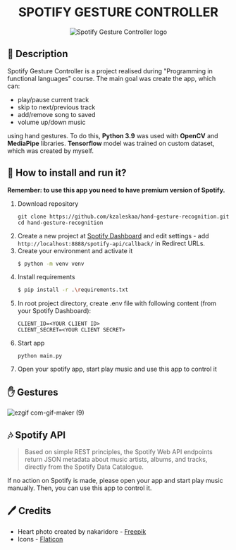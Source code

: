 <div align="center">
<h1>SPOTIFY GESTURE CONTROLLER</h1>
<img src="https://user-images.githubusercontent.com/62251989/149663561-90e99712-58a9-40c6-9822-69a7092d582b.png" alt="Spotify Gesture Controller logo"/>
</div>

## 📝 Description

Spotify Gesture Controller is a project realised during "Programming in functional languages" course. The main goal was create the app, which can:

- play/pause current track
- skip to next/previous track
- add/remove song to saved
- volume up/down music

using hand gestures. To do this, **Python 3.9** was used with **OpenCV** and **MediaPipe** libraries. **Tensorflow** model was trained on custom dataset, which was created by myself.

## 🏃‍ How to install and run it?

**Remember: to use this app you need to have premium version of Spotify.**

1. Download repository
   ```
   git clone https://github.com/kzaleskaa/hand-gesture-recognition.git
   cd hand-gesture-recognition
   ```
2. Create a new project at [Spotify Dashboard](https://developer.spotify.com/dashboard/) and edit settings - add `http://localhost:8888/spotify-api/callback/` in Redirect URLs.
3. Create your environment and activate it
   ```bash
   $ python -m venv venv
   ```
4. Install requirements
   ```bash
   $ pip install -r .\requirements.txt
   ```
5. In root project directory, create .env file with following content (from your Spotify Dashboard):
   ```
   CLIENT_ID=<YOUR CLIENT ID>
   CLIENT_SECRET=<YOUR CLIENT SECRET>
   ```
6. Start app
   ```
   python main.py
   ```
7. Open your spotify app, start play music and use this app to control it

## ✋ Gestures

![ezgif com-gif-maker (9)](https://user-images.githubusercontent.com/62251989/150003931-1bb5ec49-8f3a-4c2e-8ed4-a12f89ddafe2.gif)

## 🎶 Spotify API

> Based on simple REST principles, the Spotify Web API endpoints return JSON metadata about music artists, albums, and tracks, directly from the Spotify Data Catalogue.

If no action on Spotify is made, please open your app and start play music manually. Then, you can use this app to control it.

## 🖊 Credits

- Heart photo created by nakaridore - [Freepik](www.freepik.com)
- Icons - [Flaticon](Flaticon.com)

